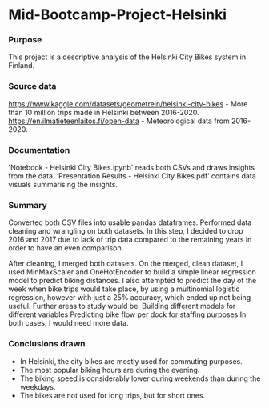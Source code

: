 # Mid-Bootcamp-Project-Helsinki
### Purpose
This project is a descriptive analysis of the Helsinki City Bikes system in Finland.

### Source data
https://www.kaggle.com/datasets/geometrein/helsinki-city-bikes - More than 10 million trips made in Helsinki between 2016-2020.
https://en.ilmatieteenlaitos.fi/open-data  - Meteorological data from 2016-2020.

### Documentation
'Notebook - Helsinki City Bikes.ipynb' reads both CSVs and draws insights from the data.
‘Presentation Results - Helsinki City Bikes.pdf’ contains data visuals summarising the insights.

### Summary
Converted both CSV files into usable pandas dataframes.
Performed data cleaning and wrangling on both datasets. In this step, I decided to drop 2016 and 2017 due to lack of trip data compared to the remaining years in order to have an even comparison.

After cleaning, I merged both datasets. On the merged, clean dataset, I used MinMaxScaler and OneHotEncoder to build a simple linear regression model to predict biking distances.
I also attempted to predict the day of the week when bike trips would take place, by using a multinomial logistic regression, however with just a 25% accuracy, which ended up not being useful.
Further areas to study would be:
Building different models for different variables
Predicting bike flow per dock for staffing purposes
In both cases, I would need more data.

### Conclusions drawn
- In Helsinki, the city bikes are mostly used for commuting purposes.
- The most popular biking hours are during the evening.
- The biking speed is considerably lower during weekends than during the weekdays.
- The bikes are not used for long trips, but for short ones.

